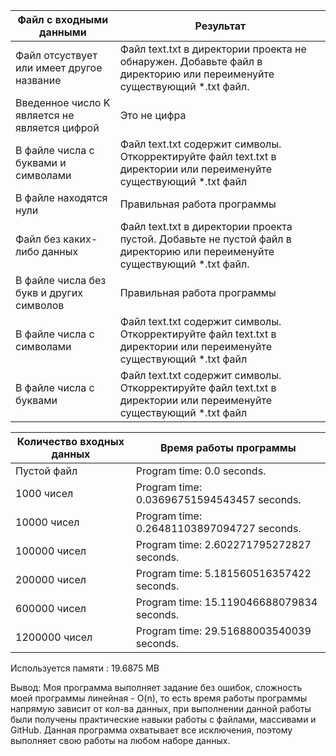 
| Файл с входными данными  | Результат |
| ------------- | ------------- |
| Файл отсуствует или имеет другое название  | Файл text.txt в директории проекта не обнаружен. Добавьте файл в директорию или переименуйте существующий *.txt файл. |
| Введенное число K является не является цифрой  | Это не цифра  |
| В файле числа с буквами и символами | Файл text.txt содержит символы. Откорректируйте файл text.txt в директории или переименуйте существующий *.txt файл  |
| В файле находятся нули  | Правильная работа программы |
| Файл без каких-либо данных  |  Файл text.txt в директории проекта пустой. Добавьте не пустой файл в директорию или переименуйте существующий *.txt файл. |
| В файле числа без букв и других символов | Правильная работа программы |
| В файле числа c символами | Файл text.txt содержит символы. Откорректируйте файл text.txt в директории или переименуйте существующий *.txt файл |
| В файле числа c буквами | Файл text.txt содержит символы. Откорректируйте файл text.txt в директории или переименуйте существующий *.txt файл |


| Количество входных данных | Время работы программы |
| ------------- | ------------- |
| Пустой файл |  Program time: 0.0 seconds. |
| 1000 чисел  | Program time: 0.03696751594543457 seconds. |
|  10000 чисел | Program time: 0.26481103897094727 seconds.  |
| 100000 чисел | Program time: 2.602271795272827 seconds. |
| 200000 чисел | Program time: 5.181560516357422 seconds. |
| 600000 чисел | Program time: 15.119046688079834 seconds. |
| 1200000 чисел | Program time: 29.51688003540039 seconds. |


Используется памяти : 19.6875 MB

Вывод: Моя программа выполняет задание без ошибок, сложность моей программы линейная - O(n), то есть время работы программы напрямую зависит от кол-ва данных, при выполнении данной работы были получены практические навыки работы с файлами, массивами и GitHub. Данная программа охватывает все исключения, поэтому выполняет свою работы на любом наборе данных.
